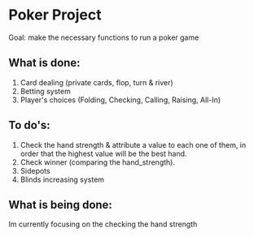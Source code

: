 # Poker Project
Goal: make the necessary functions to run a poker game

## What is done:
01. Card dealing (private cards, flop, turn & river)
2. Betting system
3. Player's choices (Folding, Checking, Calling, Raising, All-In)


## To do's:
01. Check the hand strength & attribute a value to each one of them, in order that the highest value will be the best hand.
02. Check winner (comparing the hand_strength).
03. Sidepots
04. Blinds increasing system

## What is being done:
Im currently focusing on the checking the hand strength
